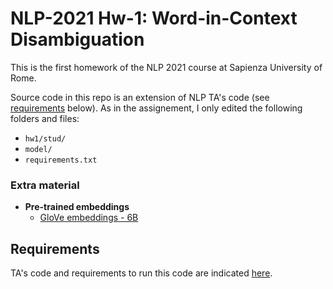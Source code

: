 # NLP-2021 Hw-1: Word-in-Context Disambiguation
This is the first homework of the NLP 2021 course at Sapienza University of Rome.

Source code in this repo is an extension of NLP TA's code (see [requirements](#requirements) below). As in the assignement, I only edited the following folders and files:
- `hw1/stud/`
- `model/`
- `requirements.txt`

### Extra material
- **Pre-trained embeddings**
	- [GloVe embeddings - 6B](http://nlp.stanford.edu/data/glove.6B.zip)



## Requirements
TA's code and requirements to run this code are indicated [here](https://github.com/SapienzaNLP/nlp2021-hw1).